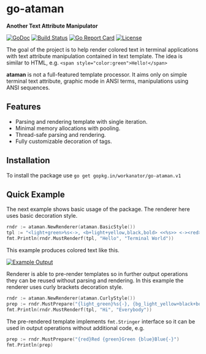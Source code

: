 # go-ataman
**Another Text Attribute Manipulator**

[![GoDoc](https://godoc.org/gopkg.in/workanator/go-ataman.v1?status.svg)](https://godoc.org/gopkg.in/workanator/go-ataman.v1)
[![Build Status](https://travis-ci.org/workanator/go-ataman.svg?branch=master)](https://travis-ci.org/workanator/go-ataman)
[![Go Report Card](https://goreportcard.com/badge/github.com/workanator/go-ataman)](https://goreportcard.com/report/github.com/workanator/go-ataman)
[![License](https://img.shields.io/dub/l/vibe-d.svg)](https://github.com/workanator/go-ataman/blob/master/LICENSE)

The goal of the project is to help render colored text in terminal applications
with text attribute manipulation contained in text template.
The idea is similar to HTML, e.g. `<span style="color:green">Hello!</span>`

**ataman** is not a full-featured template processor. It aims only on simple
terminal text attribute, graphic mode in ANSI terms, manipulations using
ANSI sequences.

## Features

- Parsing and rendering template with single iteration.
- Minimal memory allocations with pooling.
- Thread-safe parsing and rendering.
- Fully customizable decoration of tags.

## Installation

To install the package use `go get gopkg.in/workanator/go-ataman.v1`

## Quick Example

The next example shows basic usage of the package. The renderer here uses
basic decoration style.

```go
rndr := ataman.NewRenderer(ataman.BasicStyle())
tpl := "<light+green>%s<->, <b+light+yellow,black,bold> <<%s>> <-><red>!"
fmt.Println(rndr.MustRenderf(tpl, "Hello", "Terminal World"))

```

This example produces colored text like this.

[![Example Output](https://s24.postimg.org/cpl13bvp1/2017-05-19_15.56.34.png)](https://postimg.org/image/6onc6992p/)

Renderer is able to pre-render templates so in further output operations they
can be reused without parsing and rendering. In this example the renderer uses
curly brackets decoration style.

```go
rndr := ataman.NewRenderer(ataman.CurlyStyle())
prep := rndr.MustPrepare("{light_green}%s{-}, {bg_light_yellow+black+bold} <%s> {-}{red}!")
fmt.Println(rndr.MustRenderf(tpl, "Hi", "Everybody"))
```

The pre-rendered template implements `fmt.Stringer` interface so it can be used
in output operations without additional code, e.g.

```go
prep := rndr.MustPrepare("{red}Red {green}Green {blue}Blue{-}")
fmt.Println(prep)
```
